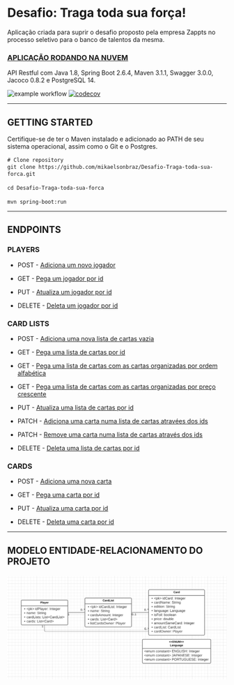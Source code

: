 <h1>Desafio: Traga toda sua força!</h1>
Aplicação criada para suprir o desafio proposto pela empresa Zappts no processo seletivo para o banco de talentos da mesma. 
<h3><a href="https://desafio-zappts.herokuapp.com/swagger-ui/index.html#/"><u>APLICAÇÃO RODANDO NA NUVEM</u></a> </h3>

API Restful com Java 1.8, Spring Boot 2.6.4, Maven 3.1.1, Swagger 3.0.0, Jacoco 0.8.2 e PostgreSQL 14.

![example workflow](https://github.com/mikaelsonbraz/Desafio-Traga-toda-sua-forca/actions/workflows/maven.yml/badge.svg)
[![codecov](https://codecov.io/gh/mikaelsonbraz/Desafio-Traga-toda-sua-forca/branch/master/graph/badge.svg?token=SX972Z9NPK)](https://codecov.io/gh/mikaelsonbraz/Desafio-Traga-toda-sua-forca)

_____

<h2>GETTING STARTED</h2>

Certifique-se de ter o Maven instalado e adicionado ao PATH de seu sistema operacional, assim como o Git e o Postgres.

```
# Clone repository
git clone https://github.com/mikaelsonbraz/Desafio-Traga-toda-sua-forca.git

cd Desafio-Traga-toda-sua-forca

mvn spring-boot:run
```

_____

<h2>ENDPOINTS</h2>

<h3>PLAYERS</h2>

- POST - <a href="https://desafio-zappts.herokuapp.com/swagger-ui/index.html#/player-controller/createUsingPOST_2"><u>Adiciona um novo jogador</u></a>

- GET - <a href="https://desafio-zappts.herokuapp.com/swagger-ui/index.html#/player-controller/readUsingGET_2"><u>Pega um jogador por id</u></a>

- PUT - <a href="https://desafio-zappts.herokuapp.com/swagger-ui/index.html#/player-controller/updateUsingPUT_2"><u>Atualiza um jogador por id</u></a>

- DELETE - <a href="https://desafio-zappts.herokuapp.com/swagger-ui/index.html#/player-controller/deleteUsingDELETE_2"><u>Deleta um jogador por id</u></a>

<h3>CARD LISTS</h3>

- POST - <a href="https://desafio-zappts.herokuapp.com/swagger-ui/index.html#/card-list-controller/createUsingPOST_1"><u>Adiciona uma nova lista de cartas vazia</u></a>

- GET - <a href="https://desafio-zappts.herokuapp.com/swagger-ui/index.html#/card-list-controller/readUsingGET_1"><u>Pega uma lista de cartas por id</u></a>

- GET - <a href="https://desafio-zappts.herokuapp.com/swagger-ui/index.html#/card-list-controller/readAllCardsByNameUsingGET"><u>Pega uma lista de cartas com as cartas organizadas por ordem alfabética</u></a>

- GET - <a href="https://desafio-zappts.herokuapp.com/swagger-ui/index.html#/card-list-controller/readAllCardsByPriceUsingGET"><u>Pega uma lista de cartas com as cartas organizadas por preço crescente</u></a>

- PUT - <a href="https://desafio-zappts.herokuapp.com/swagger-ui/index.html#/card-list-controller/updateUsingPUT_1"><u>Atualiza uma lista de cartas por id</u></a>

- PATCH - <a href="https://desafio-zappts.herokuapp.com/swagger-ui/index.html#/card-list-controller/updateCardsUsingPATCH"><u>Adiciona uma carta numa lista de cartas atravées dos ids</u></a>

- PATCH - <a href="https://desafio-zappts.herokuapp.com/swagger-ui/index.html#/card-list-controller/removeCardUsingPATCH"><u>Remove uma carta numa lista de cartas através dos ids</u></a>

- DELETE - <a href="https://desafio-zappts.herokuapp.com/swagger-ui/index.html#/card-list-controller/deleteUsingDELETE_1"><u>Deleta uma lista de cartas por id</u></a>

<h3>CARDS</h3>

- POST - <a href="https://desafio-zappts.herokuapp.com/swagger-ui/index.html#/card-controller/createUsingPOST"><u>Adiciona uma nova carta</u></a>

- GET - <a href="https://desafio-zappts.herokuapp.com/swagger-ui/index.html#/card-controller/readUsingGET"><u>Pega uma carta por id</u></a>

- PUT - <a href="https://desafio-zappts.herokuapp.com/swagger-ui/index.html#/card-controller/updateUsingPUT"><u>Atualiza uma carta por id</u></a>

- DELETE - <a href="https://desafio-zappts.herokuapp.com/swagger-ui/index.html#/card-controller/deleteUsingDELETE"><u>Deleta uma carta por id</u></a>

_____

<h2>MODELO ENTIDADE-RELACIONAMENTO DO PROJETO

![mer](src/main/resources/static/mer.png)
